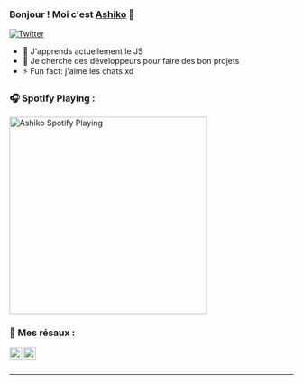 ### Bonjour ! Moi c'est [Ashiko][twitter] 👋

[![Twitter](https://img.shields.io/twitter/follow/ashikoo_?color=1DA1F2&logo=twitter&style=for-the-badge)](https://twitter.com/intent/follow?original_referer=https%3A%2F%2Fgithub.com%2FcodeSTACKr&screen_name=codeSTACKr)


- 🌱 J'apprends actuellement le JS
- 👯 Je cherche des développeurs pour faire des bon projets
- ⚡ Fun fact: j'aime les chats xd

### 🎧 Spotify Playing :

[<img src="https://now-playing-codestackr.vercel.app/api/spotify-playing" alt="Ashiko Spotify Playing" width="350" />](https://open.spotify.com/user/ns0gjty1k35lkylhny3xo5nb9?si=jUPYQaoyQ2Gpe_bYkBR5Tw)

### 🌠 Mes résaux :

[<img align="left" alt="codeSTACKr | YouTube" width="22px" src="https://cdn.jsdelivr.net/npm/simple-icons@v3/icons/youtube.svg" />][youtube]
[<img align="left" alt="codeSTACKr | Twitter" width="22px" src="https://cdn.jsdelivr.net/npm/simple-icons@v3/icons/twitter.svg" />][twitter]

<br />
<br />

---

[twitter]: https://twitter.com/ashikoo_
[youtube]: https://www.youtube.com/channel/UCfYzqSOcEMfQGVEn4maPgdw?view_as=subscriber
